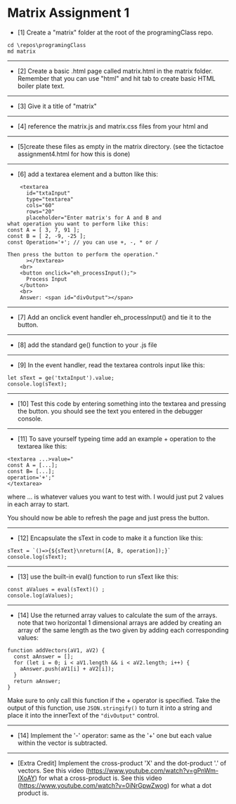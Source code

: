 # Matrix Assignment 1
- [1] Create a "matrix" folder at the root of the programingClass repo.
```
cd \repos\programingClass
md matrix
```
---
- [2] Create a basic .html page called matrix.html in the matrix folder.
Remember that you can use "html" and hit tab to create basic HTML boiler plate text.
---
- [3] Give it a title of "matrix"
---
- [4] reference the matrix.js and matrix.css files from your html and 
---
- [5]create these files as empty in the matrix directory. (see the tictactoe assignment4.html for how this is done)
---
- [6] add a textarea element and a button like this:
```
    <textarea 
      id="txtaInput" 
      type="textarea" 
      cols="60" 
      rows="20"
      placeholder="Enter matrix's for A and B and 
what operation you want to perform like this:
const A = [ 3, 7, 91 ];
const B = [ 2, -9, -25 ];
const Operation='+'; // you can use +, -, * or /

Then press the button to perform the operation."
      ></textarea>
    <br>
    <button onclick="eh_processInput();">
      Process Input
    </button>
    <br>
    Answer: <span id="divOutput"></span>
```
---
- [7] Add an onclick event handler eh_processInput() and tie it to the button.
---
- [8] add the standard ge() function to your .js file
---
- [9] In the event handler, read the textarea controls input like this:
```
let sText = ge('txtaInput').value;
console.log(sText);
```
---
- [10] Test this code by entering something into the textarea and pressing the button.
you should see the text you entered in the debugger console.
---
- [11] To save yourself typeing time add an example + operation to the textarea like this:
```
<textarea ...>value="
const A = [...];
const B= [...];
operation='+';"
</textarea>
```
where ... is whatever values you want to test with. 
I would just put 2 values in each array to start.

You should now be able to refresh the page and just press the button.

---
- [12] Encapsulate the sText in code to make it a function like this:
```
sText = `()=>{${sText}\nreturn([A, B, operation]);}`
console.log(sText);
```
---
- [13] use the built-in eval() function to run sText like this:
```
const aValues = eval(sText)() ;
console.log(aValues);
```
---
- [14] Use the returned array values to calculate the sum of the arrays.
note that two horizontal 1 dimensional arrays are added by creating 
an array of the same length as the two given by adding each corresponding
values:
```
function addVectors(aV1, aV2) {
  const aAnswer = [];
  for (let i = 0; i < aV1.length && i < aV2.length; i++) {
    aAnswer.push(aV1[i] + aV2[i]);
  }
  return aAnswer;
}
```
Make sure to only call this function if the + operator is specified.
Take the output of this function, use `JSON.stringify()` to turn it into a string
and place it into the innerText of the `"divOutput"` control.

---
- [14] Implement the '-' operator: same as the '+' one but each value within the vector is subtracted.
---
- [Extra Credit] Implement the cross-product 'X' and the dot-product '.' 
of vectors.  See this video (https://www.youtube.com/watch?v=gPnWm-IXoAY) for what a cross-product is.
See this video (https://www.youtube.com/watch?v=0iNrGpwZwog) for what a dot product is.